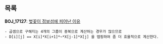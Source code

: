 목록
-----

**BOJ_17127**: [벚꽃이 정보섬에 피어난 이유](https://www.acmicpc.net/problem/17127)
```
- 곱셈으로 구해지는 4개의 그룹이 중복으로 계산하는 경우가 많으므로
- D[i][j] == X[i]*X[i+1]*~*X[j-1]*X[j] 을 맵핑하여 좀 더 효율적으로 계산한다.
```
